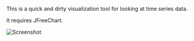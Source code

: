 This is a quick and dirty visualization tool for looking at time series data.  

It requires JFreeChart.


![Screenshot](tds1logview/master/Screenshot.png)

